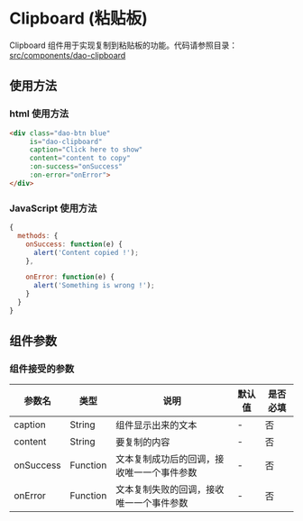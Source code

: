 # Clipboard (粘贴板)

Clipboard 组件用于实现复制到粘贴板的功能。代码请参照目录：[src/components/dao-clipboard](../src/components/dao-clipboard)

## 使用方法

### html 使用方法

```html
<div class="dao-btn blue"
     is="dao-clipboard"
     caption="Click here to show"
     content="content to copy"
     :on-success="onSuccess"
     :on-error="onError">
</div>
```

### JavaScript 使用方法

```javascript
{
  methods: {
    onSuccess: function(e) {
      alert('Content copied !');
    },

    onError: function(e) {
      alert('Something is wrong !');
    }
  }
}
```

## 组件参数

### 组件接受的参数

|参数名|类型|说明|默认值|是否必填|
|-----|---|----|----|---|
| caption | String | 组件显示出来的文本 |-|否|
| content | String | 要复制的内容 |-|否|
| onSuccess | Function | 文本复制成功后的回调，接收唯一一个事件参数 |-|否|
| onError | Function | 文本复制失败的回调，接收唯一一个事件参数 |-|否|
